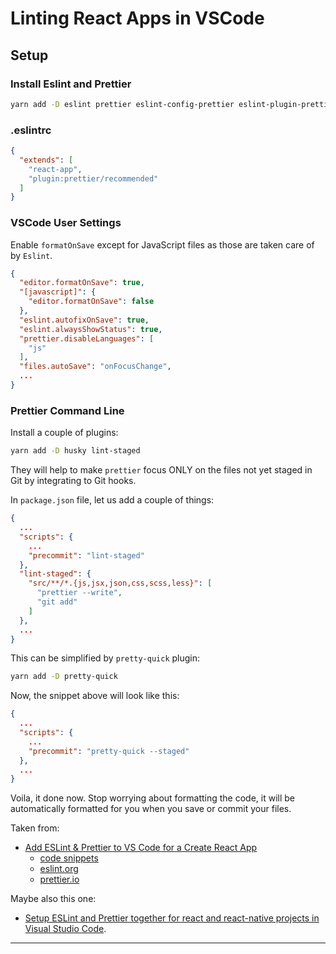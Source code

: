 # Linting React Apps in VSCode

## Setup

### Install Eslint and Prettier

``` bash
yarn add -D eslint prettier eslint-config-prettier eslint-plugin-prettier
```

### .eslintrc

``` json
{
  "extends": [
    "react-app",
    "plugin:prettier/recommended"
  ]
}
```

### VSCode User Settings

Enable `formatOnSave` except for JavaScript files as those are taken care of by `Eslint`.

``` json
{
  "editor.formatOnSave": true,
  "[javascript]": {
    "editor.formatOnSave": false
  },
  "eslint.autofixOnSave": true,
  "eslint.alwaysShowStatus": true,
  "prettier.disableLanguages": [
    "js"
  ],
  "files.autoSave": "onFocusChange",
  ...
}
```

### Prettier Command Line

Install a couple of plugins:

``` bash
yarn add -D husky lint-staged
```

They will help to make `prettier` focus ONLY on the files not yet staged in Git by integrating to Git hooks.

In `package.json` file, let us add a couple of things:

``` json
{
  ...
  "scripts": {
    ...
    "precommit": "lint-staged"
  },
  "lint-staged": {
    "src/**/*.{js,jsx,json,css,scss,less}": [
      "prettier --write",
      "git add"
    ]
  },
  ...
}
```

This can be simplified by `pretty-quick` plugin:

``` bash
yarn add -D pretty-quick
```

Now, the snippet above will look like this:

``` json
{
  ...
  "scripts": {
    ...
    "precommit": "pretty-quick --staged"
  },
  ...
}
```

Voila, it done now. Stop worrying about formatting the code, it will be automatically formatted for you when you save or commit your files.

Taken from:

- [Add ESLint & Prettier to VS Code for a Create React App](https://www.youtube.com/watch?v=bfyI9yl3qfE)
    - [code snippets](https://gist.github.com/elijahmanor/cae5a3976b38f46f33856cd0a7ce535d)
    - [eslint.org](https://eslint.org/)
    - [prettier.io](https://prettier.io/)

Maybe also this one:

- [Setup ESLint and Prettier together for react and react-native projects in Visual Studio Code](https://medium.com/appstud/setup-eslint-and-prettier-together-for-react-and-react-native-projects-in-visual-studio-code-78772d58358d).

---
